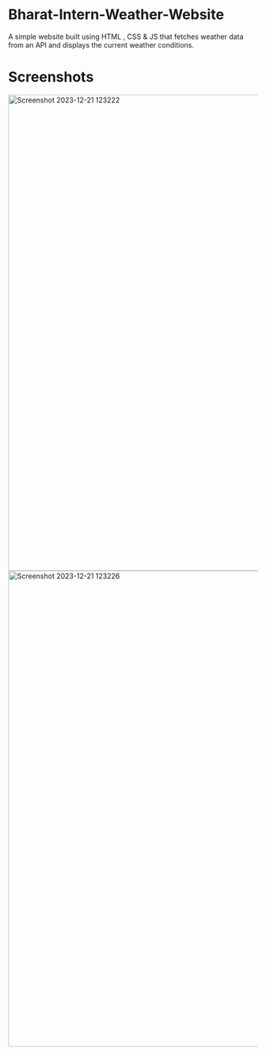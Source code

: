 # Bharat-Intern-Weather-Website
A simple website built using HTML , CSS & JS that fetches weather data from an API and displays the current weather conditions.
# Screenshots
<img width="960" alt="Screenshot 2023-12-21 123222" src="https://github.com/priya-2408/Bharat-Intern-Weather-Website/assets/151044216/5adbdea5-926d-4000-9233-588eae2d3c84">
<img width="960" alt="Screenshot 2023-12-21 123226" src="https://github.com/priya-2408/Bharat-Intern-Weather-Website/assets/151044216/a7b4036f-5b92-4abc-8b89-564e585951d1">


